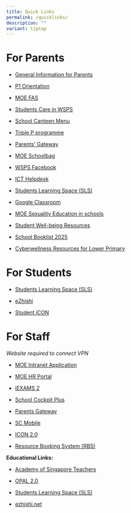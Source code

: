 ```yaml
---
title: Quick Links
permalink: /quicklinks/
description: ""
variant: tiptap
---
```

<h1>For Parents</h1>
<ul data-tight="true" class="tight">
<li>
<p><a href="/informationforparents/" rel="noopener noreferrer nofollow" target="_blank">General Information for Parents</a>
</p>
</li>
<li>
<p><a href="https://westspringpri.moe.edu.sg/p1-orientation/" rel="noopener nofollow" target="_blank">P1 Orientation</a>
</p>
</li>
<li>
<p><a href="/moefas/" rel="noopener noreferrer nofollow" target="_blank">MOE FAS</a>
</p>
</li>
<li>
<p><a href="/studentcarewsps/" rel="noopener noreferrer nofollow" target="_blank">Students Care in WSPS</a>
</p>
</li>
<li>
<p><a href="/schoolcanteenmenu/" rel="noopener noreferrer nofollow" target="_blank">School Canteen Menu</a>
</p>
</li>
<li>
<p><a href="/tripleP/" rel="noopener noreferrer nofollow" target="_blank">Triple P programme</a>
</p>
</li>
<li>
<p><a href="https://pg.moe.edu.sg/" rel="noopener noreferrer nofollow" target="_blank">Parents’ Gateway</a>
</p>
</li>
<li>
<p><a href="https://www.schoolbag.edu.sg/" rel="noopener noreferrer nofollow" target="_blank">MOE Schoolbag</a>
</p>
</li>
<li>
<p><a href="https://www.facebook.com/West-Spring-Primary-763228920471063/" rel="noopener noreferrer nofollow" target="_blank">WSPS Facebook</a>
</p>
</li>
<li>
<p><a href="https://go.gov.sg/wspshelpdesk" rel="noopener noreferrer nofollow" target="_blank">ICT Helpdesk</a>
</p>
</li>
<li>
<p><a href="/sls/" rel="noopener noreferrer nofollow" target="_blank">Students Learning Space (SLS)</a>
</p>
</li>
<li>
<p><a href="/files/Google-Classroom_For-Parents.pdf" rel="noopener noreferrer nofollow" target="_blank">Google Classroom</a>
</p>
</li>
<li>
<p><a href="/moe-sed-schools/" rel="noopener noreferrer nofollow" target="_blank">MOE Sexuality Education in schools</a>
</p>
</li>
<li>
<p><a href="/studentwellbeingresources/" rel="noopener noreferrer nofollow" target="_blank">Student Well-being Resources</a>
</p>
</li>
<li>
<p><a href="/schoolbooklists/" rel="noopener noreferrer nofollow" target="_blank">School Booklist 2025</a>
</p>
</li>
<li>
<p><a href="/files/Cyberwellness_Slides_for_Parents_Engagement_.pdf" rel="noopener noreferrer nofollow" target="_blank">Cyberwellness Resources for Lower Primary</a>
</p>
</li>
</ul>
<h1>For Students</h1>
<ul data-tight="true" class="tight">
<li>
<p><a href="https://vle.learning.moe.edu.sg/login" rel="noopener noreferrer nofollow" target="_blank">Students Learning Space (SLS)</a>
</p>
</li>
<li>
<p><a href="https://www.ezhishi.net/" rel="noopener noreferrer nofollow" target="_blank">eZhishi</a>
</p>
</li>
<li>
<p><a href="https://workspace.google.com/dashboard" rel="noopener noreferrer nofollow" target="_blank">Student iCON</a>
</p>
</li>
</ul>
<h1>For Staff</h1>
<p><em>Website required to connect VPN</em>
</p>
<ul>
<li>
<p><a href="https://intranet.moe.gov.sg/Pages/Home.aspx" rel="noopener noreferrer nofollow" target="_blank">MOE Intranet Application</a>
</p>
</li>
<li>
<p><a href="https://www.hrp.gov.sg/hrp/#/" rel="noopener noreferrer nofollow" target="_blank">MOE HR Portal</a>
</p>
</li>
<li>
<p><a href="https://iexams.seab.gov.sg/" rel="noopener noreferrer nofollow" target="_blank">iEXAMS 2</a>
</p>
</li>
<li>
<p><a href="https://schoolcockpit.moe.gov.sg/" rel="noopener noreferrer nofollow" target="_blank">School Cockpit Plus</a>
</p>
</li>
<li>
<p><a href="https://pg.moe.edu.sg/" rel="noopener noreferrer nofollow" target="_blank">Parents Gateway</a>
</p>
</li>
<li>
<p><a href="https://scmobile.moe.edu.sg/login" rel="noopener noreferrer nofollow" target="_blank">SC Mobile</a>
</p>
</li>
<li>
<p><a href="https://icon.moe.edu.sg/" rel="noopener noreferrer nofollow" target="_blank">ICON 2.0</a>
</p>
</li>
<li>
<p><a href="https://rbs.avero-tech.com/" rel="noopener noreferrer nofollow" target="_blank">Resource Booking System (RBS)</a>
</p>
</li>
</ul>
<p><strong>Educational Links:</strong>
</p>
<ul data-tight="true" class="tight">
<li>
<p><a href="https://academyofsingaporeteachers.moe.edu.sg/" rel="noopener noreferrer nofollow" target="_blank">Academy of Singapore Teachers</a>
</p>
</li>
<li>
<p><a href="https://www.opal2.moe.edu.sg/app/learner" rel="noopener noreferrer nofollow" target="_blank">OPAL 2.0</a>
</p>
</li>
<li>
<p><a href="https://vle.learning.moe.edu.sg/login" rel="noopener noreferrer nofollow" target="_blank">Students Learning Space (SLS)</a>
</p>
</li>
<li>
<p><a href="https://www.ezhishi.net/" rel="noopener noreferrer nofollow" target="_blank">ezhishi.net</a>
</p>
</li>
</ul>
<p></p>